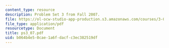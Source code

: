```yaml
---
content_type: resource
description: Problem Set 3 from Fall 2007.
file: https://ol-ocw-studio-app-production.s3.amazonaws.com/courses/3-032-mechanical-behavior-of-materials-fall-2007/b064b4e50cae1a6fdacfc3ec382519df_ps3_07.pdf
file_type: application/pdf
resourcetype: Document
title: ps3_07.pdf
uid: b064b4e5-0cae-1a6f-dacf-c3ec382519df
---
```

